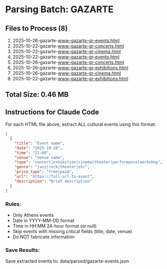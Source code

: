 # Parsing Batch: GAZARTE

## Files to Process (8)
1. 2025-10-26-gazarte-www-gazarte-gr-events.html
2. 2025-10-22-gazarte-www-gazarte-gr-concerts.html
3. 2025-10-22-gazarte-www-gazarte-gr-cinema.html
4. 2025-10-22-gazarte-www-gazarte-gr-events.html
5. 2025-10-26-gazarte-www-gazarte-gr-concerts.html
6. 2025-10-26-gazarte-www-gazarte-gr-exhibitions.html
7. 2025-10-26-gazarte-www-gazarte-gr-cinema.html
8. 2025-10-22-gazarte-www-gazarte-gr-exhibitions.html

## Total Size: 0.46 MB

## Instructions for Claude Code

For each HTML file above, extract ALL cultural events using this format:

```json
[
  {
    "title": "Event name",
    "date": "2025-10-28",
    "time": "21:00",
    "venue": "Venue name",
    "type": "concert|exhibition|cinema|theater|performance|workshop",
    "genre": "jazz|rock|theater|etc",
    "price_type": "free|paid",
    "url": "https://full-url-to-event",
    "description": "Brief description"
  }
]
```

### Rules:
- Only Athens events
- Date in YYYY-MM-DD format
- Time in HH:MM 24-hour format (or null)
- Skip events with missing critical fields (title, date, venue)
- Do NOT fabricate information

### Save Results:
Save extracted events to: data/parsed/gazarte-events.json
